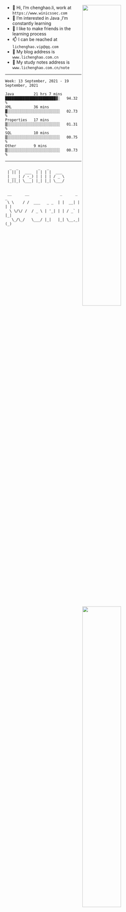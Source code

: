 [<img align="right" width="50%" src="https://github-readme-stats.vercel.app/api?username=lichlaughing&show_icons=true">](https://metrics.lecoq.io/ouuan?template=classic)
- 👋 Hi, I’m chenghao.li, work at `https://www.winicssec.com`
- 👀 I’m interested in Java ,I’m constantly learning
- 💞️ I like to make friends in the learning process
- 📫 I can be reached at `lichenghao.vip@qq.com`
- 🔗 My blog address is `www.lichenghao.com.cn`
- 📖 My study notes address is `www.lichenghao.com.cn/note`

------
<!--START_SECTION:waka-->
```text
Week: 13 September, 2021 - 19 September, 2021

Java         21 hrs 7 mins   ███████████████████████▓░   94.32 % 
XML          36 mins         ▓░░░░░░░░░░░░░░░░░░░░░░░░   02.73 % 
Properties   17 mins         ▒░░░░░░░░░░░░░░░░░░░░░░░░   01.31 % 
SQL          10 mins         ▒░░░░░░░░░░░░░░░░░░░░░░░░   00.75 % 
Other        9 mins          ▒░░░░░░░░░░░░░░░░░░░░░░░░   00.73 % 
```
<!--END_SECTION:waka-->

------

[<img align="right" width="50%" src="https://www.clustrmaps.com/map_v2.png?cl=ffffff&w=300&t=tt&d=o2HGaalky8OiHBxnoPq9wPYTNv7qpo8ua9FG06sBqt4&co=2d78ad&ct=ffffff">](https://github.com/lichlaughing)

```
  _  _         _   _       
 | || |  ___  | | | |  ___ 
 | __ | / -_) | | | | / _ \
 |_||_| \___| |_| |_| \___/
                           
```
```
 __      __              _      _     _ 
 \ \    / /  ___   _ _  | |  __| |   | |
  \ \/\/ /  / _ \ | '_| | | / _` |   |_|
   \_/\_/   \___/ |_|   |_| \__,_|   (_)
                                        
```
